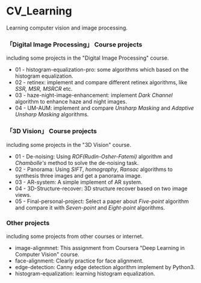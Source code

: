 # CV_Learning
Learning computer vision and image processing.

### 「Digital Image Processing」 Course projects
including some projects in the "Digital Image Processing" course.
 - 01 - histogram-equalization-pro: some algorithms which based on the histogram equalization.
 - 02 - retinex: implement and compare different retinex algorithms, like *SSR, MSR, MSRCR* etc.
 - 03 - haze-night-image-enhancement: implement *Dark Channel* algorithm to enhance haze and night images.
 - 04 - UM-AUM: implement and compare *Unsharp Masking* and *Adaptive Unsharp Masking* algorithms.

### 「3D Vision」 Course projects
including some projects in the "3D Vision" course.

+ 01 - De-noising: Using *ROF(Rudin-Osher-Fatemi)* algorithm and *Chambolle's* method to solve the de-noising task.
+ 02 - Panorama: Using *SIFT*, *homography*, *Ransac* algorithms to synthesis three images and get a panorama image.
+ 03 - AR-system: A simple implement of AR system.
+ 04 - 3D-Structure-recover: 3D structure recover based on two image views.
+ 05 - Final-personal-project: Select a paper about *Five-point* algorithm and compare it with *Seven-point* and *Eight-point* algorithms.

### Other projects
including some projects from other courses or internet.

+ image-alignmnet: This assignment from Coursera "Deep Learning in Computer Vision" course.
+ face-alignment: Clearly practice for face alignment.
+ edge-detection: Canny edge detection algorithm implement by Python3.
+ histogram-equalization: learning histogram equalization.

